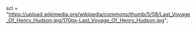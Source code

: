 scl = "https://upload.wikimedia.org/wikipedia/commons/thumb/5/58/Last_Voyage_Of_Henry_Hudson.jpg/170px-Last_Voyage_Of_Henry_Hudson.jpg";







